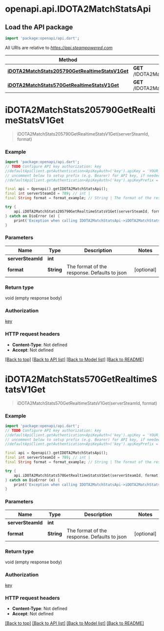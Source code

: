 # openapi.api.IDOTA2MatchStatsApi

## Load the API package
```dart
import 'package:openapi/api.dart';
```

All URIs are relative to *https://api.steampowered.com*

Method | HTTP request | Description
------------- | ------------- | -------------
[**iDOTA2MatchStats205790GetRealtimeStatsV1Get**](IDOTA2MatchStatsApi.md#idota2matchstats205790getrealtimestatsv1get) | **GET** /IDOTA2MatchStats_205790/GetRealtimeStats/v1 | 
[**iDOTA2MatchStats570GetRealtimeStatsV1Get**](IDOTA2MatchStatsApi.md#idota2matchstats570getrealtimestatsv1get) | **GET** /IDOTA2MatchStats_570/GetRealtimeStats/v1 | 


# **iDOTA2MatchStats205790GetRealtimeStatsV1Get**
> iDOTA2MatchStats205790GetRealtimeStatsV1Get(serverSteamId, format)



### Example
```dart
import 'package:openapi/api.dart';
// TODO Configure API key authorization: key
//defaultApiClient.getAuthentication<ApiKeyAuth>('key').apiKey = 'YOUR_API_KEY';
// uncomment below to setup prefix (e.g. Bearer) for API key, if needed
//defaultApiClient.getAuthentication<ApiKeyAuth>('key').apiKeyPrefix = 'Bearer';

final api = Openapi().getIDOTA2MatchStatsApi();
final int serverSteamId = 789; // int | 
final String format = format_example; // String | The format of the response. Defaults to json

try {
    api.iDOTA2MatchStats205790GetRealtimeStatsV1Get(serverSteamId, format);
} catch on DioError (e) {
    print('Exception when calling IDOTA2MatchStatsApi->iDOTA2MatchStats205790GetRealtimeStatsV1Get: $e\n');
}
```

### Parameters

Name | Type | Description  | Notes
------------- | ------------- | ------------- | -------------
 **serverSteamId** | **int**|  | 
 **format** | **String**| The format of the response. Defaults to json | [optional] 

### Return type

void (empty response body)

### Authorization

[key](../README.md#key)

### HTTP request headers

 - **Content-Type**: Not defined
 - **Accept**: Not defined

[[Back to top]](#) [[Back to API list]](../README.md#documentation-for-api-endpoints) [[Back to Model list]](../README.md#documentation-for-models) [[Back to README]](../README.md)

# **iDOTA2MatchStats570GetRealtimeStatsV1Get**
> iDOTA2MatchStats570GetRealtimeStatsV1Get(serverSteamId, format)



### Example
```dart
import 'package:openapi/api.dart';
// TODO Configure API key authorization: key
//defaultApiClient.getAuthentication<ApiKeyAuth>('key').apiKey = 'YOUR_API_KEY';
// uncomment below to setup prefix (e.g. Bearer) for API key, if needed
//defaultApiClient.getAuthentication<ApiKeyAuth>('key').apiKeyPrefix = 'Bearer';

final api = Openapi().getIDOTA2MatchStatsApi();
final int serverSteamId = 789; // int | 
final String format = format_example; // String | The format of the response. Defaults to json

try {
    api.iDOTA2MatchStats570GetRealtimeStatsV1Get(serverSteamId, format);
} catch on DioError (e) {
    print('Exception when calling IDOTA2MatchStatsApi->iDOTA2MatchStats570GetRealtimeStatsV1Get: $e\n');
}
```

### Parameters

Name | Type | Description  | Notes
------------- | ------------- | ------------- | -------------
 **serverSteamId** | **int**|  | 
 **format** | **String**| The format of the response. Defaults to json | [optional] 

### Return type

void (empty response body)

### Authorization

[key](../README.md#key)

### HTTP request headers

 - **Content-Type**: Not defined
 - **Accept**: Not defined

[[Back to top]](#) [[Back to API list]](../README.md#documentation-for-api-endpoints) [[Back to Model list]](../README.md#documentation-for-models) [[Back to README]](../README.md)

